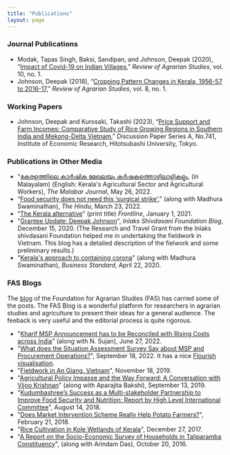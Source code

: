 ```yaml
---
title: "Publications"
layout: page
---
```


### Journal Publications
  - Modak, Tapas Singh, Baksi, Sandipan, and Johnson, Deepak (2020), “[Impact of Covid-19 on Indian Villages](http://ras.org.in/d1f1c91f41c51238d19a505303ce14eb),” *Review of Agrarian Studies*, vol. 10, no. 1. 
  - Johnson, Deepak (2018), “[Cropping Pattern Changes in Kerala, 1956-57 to 2016-17](http://ras.org.in/cropping_pattern_changes_in_kerala_1956),” *Review of Agrarian Studies*, vol. 8, no. 1.

### Working Papers
  - Johnson, Deepak and Kurosaki, Takashi (2023), “[Price Support and Farm Incomes: Comparative Study of Rice Growing Regions in Southern India and Mekong-Delta Vietnam](https://www.ier.hit-u.ac.jp/Common/publication/DP/DPS-A741.pdf),” Discussion Paper Series A, No.741, Institute of Economic Research, Hitotsubashi University, Tokyo. 

### Publications in Other Media
  - "[കേരളത്തിലെ കാർഷിക മേഖലയും കർഷകത്തൊഴിലാളികളും](https://themalabarjournal.com/labour-theme-agricultural-sector-and-agricultural-workers-in-kerala-deepak-johnson/), (in Malayalam) (English: Kerala's Agricultural Sector and Agricultural Workers), *The Malabar Journal*, May 26, 2022. 
  - “[Food security does not need this ‘surgical strike'](https://www.thehindu.com/opinion/lead/food-security-does-not-need-this-surgical-strike/article65447720.ece),” (along with Madhura Swaminathan), *The Hindu*, March 23, 2022.
  - “[The Kerala alternative](https://frontline.thehindu.com/cover-story/kerala-government-policy-interventions-in-terms-of-expanding-price-support-and-ensuring-direct-procurement-of-farm-produce-present-an-alternative-course-for-agricultural-policies-in-india/article33319094.ece)" (print title) *Frontline*, January 1, 2021.
  - "[Grantee Update: Deepak Johnson](https://inlaksshivdasanifoundationblog.org/home/2020/12/14/grantee-update-deepak-johnson)", *Inlaks Shivdasani Foundation Blog*, December 15, 2020. (The Research and Travel Grant from the Inlaks shivdasani Foundation helped me in undertaking the fieldwork in Vietnam. This blog has a detailed description of the fielwork and some preliminary results.)
  - "[Kerala's approach to containing corona](https://www.business-standard.com/article/opinion/kerala-s-approach-to-containing-corona-120042200026_1.html)" (along with Madhura Swaminathan), *Business Standard*, April 22, 2020.

### FAS Blogs
The [blog](https://fas.org.in/blog/) of the Foundation for Agrarian Studies (FAS) has carried some of the posts. The FAS Blog is a wonderful platform for researchers in agrarian studies and agriculture to present their ideas for a general audience. The feeback is very useful and the editorial process is quite rigorous.  
  - "[Kharif MSP Announcement has to be Reconciled with Rising Costs across India](https://fas.org.in/kharif-msp-announcement-has-to-reconcile-with-rising-costs-across-india/)" (along with N. Sujan), June 27, 2022. 
  - "[What does the Situation Assessment Survey Say about MSP and Procurement Operations?](https://fas.org.in/what-does-the-situation-assessment-survey-say-about-msp-and-procurement-operations/)", September 18, 2022. It has a nice [Flourish visualisation](https://public.flourish.studio/visualisation/7268142/). 
  - "[Fieldwork in An Giang, Vietnam](https://fas.org.in/fieldwork-in-an-giang-vietnam/)", November 18, 2019. 
  - "[Agricultural Policy Impasse and the Way Forward: A Conversation with Vijoo Krishnan](https://fas.org.in/agricultural-policy-impasse-and-the-way-forward-a-conversation-with-vijoo-krishnan/)" (along with Aparajita Bakshi), September 13, 2019. 
  - "[Kudumbashree’s Success as a Multi-stakeholder Partnership to Improve Food Security and Nutrition: Report by High Level International Committee](https://fas.org.in/kudumbashrees-success-as-a-multi-stakeholder-partnership/)", August 14, 2018. 
  - "[Does Market Intervention Scheme Really Help Potato Farmers?](https://fas.org.in/does-market-intervention-scheme-really-help-potato-farmers/)", February 21, 2018. 
  - "[Rice Cultivation in Kole Wetlands of Kerala](https://fas.org.in/rice-cultivation-in-kole-wetlands-of-kerala/)", December 27, 2017. 
  - "[A Report on the Socio-Economic Survey of Households in Taliparamba Constituency](https://fas.org.in/a-report-on-households-in-taliparamba/)", (along with Arindam Das), October 20, 2016.  



